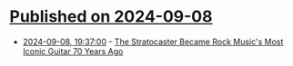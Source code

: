 # [Published on 2024-09-08](index.md)

* [2024-09-08, 19:37:00](https://soylentnews.org/article.pl?sid=24/09/07/1338252&from=rss) - [The Stratocaster Became Rock Music's Most Iconic Guitar 70 Years Ago](https://soylentnews.org/article.pl?sid=24/09/07/1338252&from=rss)

